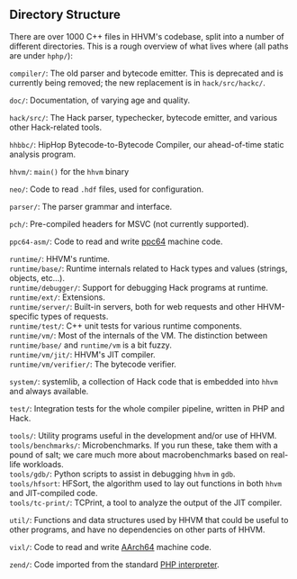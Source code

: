 ## Directory Structure

There are over 1000 C++ files in HHVM's codebase, split into a number of
different directories. This is a rough overview of what lives where (all paths are under `hphp/`):

`compiler/`: The old parser and bytecode emitter. This is deprecated and is currently being removed; the new replacement is in `hack/src/hackc/`.

`doc/`: Documentation, of varying age and quality.

`hack/src/`: The Hack parser, typechecker, bytecode emitter, and various other Hack-related tools.

`hhbbc/`: HipHop Bytecode-to-Bytecode Compiler, our ahead-of-time static analysis program.

`hhvm/`: `main()` for the `hhvm` binary

`neo/`: Code to read `.hdf` files, used for configuration.

`parser/`: The parser grammar and interface.

`pch/`: Pre-compiled headers for MSVC (not currently supported).

`ppc64-asm/`: Code to read and write [ppc64](https://en.wikipedia.org/wiki/Ppc64) machine code.

`runtime/`: HHVM's runtime.\
`runtime/base/`: Runtime internals related to Hack types and values (strings, objects, etc...).\
`runtime/debugger/`: Support for debugging Hack programs at runtime.\
`runtime/ext/`: Extensions.\
`runtime/server/`: Built-in servers, both for web requests and other HHVM-specific types of requests.\
`runtime/test/`: C++ unit tests for various runtime components.\
`runtime/vm/`: Most of the internals of the VM. The distinction between `runtime/base/` and `runtime/vm` is a bit fuzzy.\
`runtime/vm/jit/`: HHVM's JIT compiler.\
`runtime/vm/verifier/`: The bytecode verifier.

`system/`: systemlib, a collection of Hack code that is embedded into `hhvm` and always available.

`test/`: Integration tests for the whole compiler pipeline, written in PHP and Hack.

`tools/`: Utility programs useful in the development and/or use of HHVM.\
`tools/benchmarks/`: Microbenchmarks. If you run these, take them with a pound of salt; we care much more about macrobenchmarks based on real-life workloads.\
`tools/gdb/`: Python scripts to assist in debugging `hhvm` in `gdb`.\
`tools/hfsort`: HFSort, the algorithm used to lay out functions in both `hhvm` and JIT-compiled code.\
`tools/tc-print/`: TCPrint, a tool to analyze the output of the JIT compiler.

`util/`: Functions and data structures used by HHVM that could be useful to other programs, and have no dependencies on other parts of HHVM.

`vixl/`: Code to read and write [AArch64](https://en.wikipedia.org/wiki/ARM_architecture#AArch64) machine code.

`zend/`: Code imported from the standard [PHP interpreter](https://github.com/php/php-src).
